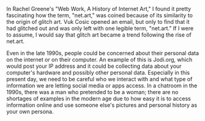 In Rachel Greene's "Web Work, A History of Internet Art," I found it pretty fascinating how the term, "net.art," was coined because of its similarity to the origin of glitch art. Vuk Cosic opened an email, but only to find that it had glitched out and was only left with one legible term, "net.art."  If I were to assume, I would say that glitch art became a trend following the rise of net.art.

Even in the late 1990s, people could be concerned about their personal data on the internet or on their computer. An example of this is Jodi.org, which would post your IP address and it could be collecting data about your computer's hardware and possibly other personal data. Especially in this present day, we need to be careful who we interact with and what type of information we are letting social media or apps access. In a chatroom in the 1990s, there was a man who pretended to be a woman; there are no shortages of examples in the modern age due to how easy it is to access information online and use someone else's pictures and personal history as your own persona.


